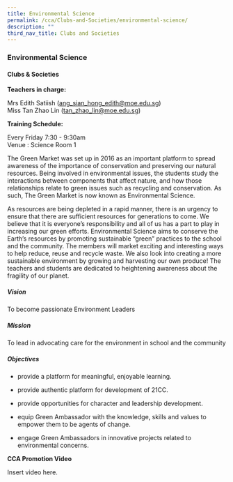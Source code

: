 ```yaml
---
title: Environmental Science
permalink: /cca/Clubs-and-Societies/environmental-science/
description: ""
third_nav_title: Clubs and Societies
---
```

### Environmental Science

#### Clubs & Societies

**Teachers in charge:**

Mrs Edith Satiish ([ang\_sian\_hong\_edith@moe.edu.sg](mailto:ang_sian_hong_edith@moe.edu.sg))  
Miss Tan Zhao Lin ([tan\_zhao\_lin@moe.edu.sg](mailto:tan_zhao_lin@moe.edu.sg))

**Training Schedule:**

Every Friday 7:30 - 9:30am  
Venue : Science Room 1

The Green Market was set up in 2016 as an important platform to spread awareness of the importance of conservation and preserving our natural resources. Being involved in environmental issues, the students study the interactions between components that affect nature, and how those relationships relate to green issues such as recycling and conservation. As such, The Green Market is now known as Environmental Science.

As resources are being depleted in a rapid manner, there is an urgency to ensure that there are sufficient resources for generations to come. We believe that it is everyone’s responsibility and all of us has a part to play in increasing our green efforts. Environmental Science aims to conserve the Earth’s resources by promoting sustainable “green” practices to the school and the community. The members will market exciting and interesting ways to help reduce, reuse and recycle waste. We also look into creating a more sustainable environment by growing and harvesting our own produce! The teachers and students are dedicated to heightening awareness about the fragility of our planet.

##### Vision

To become passionate Environment Leaders

##### Mission

To lead in advocating care for the environment in school and the community

##### Objectives

* provide a platform for meaningful, enjoyable learning.

* provide authentic platform for development of 21CC.

* provide opportunities for character and leadership development.

* equip Green Ambassador with the knowledge, skills and values to empower them to be agents of change.

* engage Green Ambassadors in innovative projects related to environmental concerns.

**CCA Promotion Video**

Insert video here.